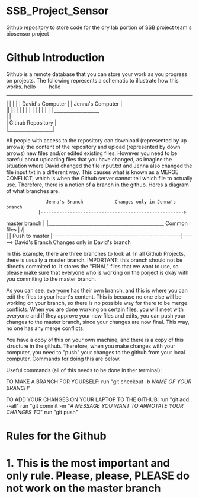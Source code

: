 # SSB_Project_Sensor
Github repository to store code for the dry lab portion of SSB project team's biosensor project

# Github Introduction
Github is a remote database that you can store your work as you progress on projects. The following represents a schematic to illustrate how this works.
hello &nbsp; &nbsp; &nbsp; &nbsp; hello
 ______________________         _______________________
|                      |       |                      |
| David's Computer     |       |   Jenna's Computer   |   
|______________________|       |______________________|
                  |   |          | |
                  |   |          | | 
                  |   |          | |
                 ___________________           
                |                   |         
                | Github Repository |           
                |___________________|

All people with access to the repository can download (represented by up arrows) the content of the repository and upload (represented by down arrows) new files and/or edited existing files. However you need to be careful about uploading files that you have changed, as imagine the situation where David changed the file input.txt and Jenna also changed the file input.txt in a different way. This causes what is known as a MERGE CONFLICT, which is when the Github server cannot tell which file to actually use. Therefore, there is a notion of a branch in the github. Heres a diagram of what branches are.
>
                   Jenna's Branch            Changes only in Jenna's branch
                |------------------------------------------------------> 
master branch   |
________________|_________________________________________________________________
 Common files   |                                                     /|\
                |                                                      |  Push to master
                |------------------------------------------------------|------> 
                    David's Branch           Changes only in David's branch

In this example, there are three branches to look at. In all Github Projects, there is usually a master branch. IMPORTANT: this branch should not be directly commited to. It stores the "FINAL" files that we want to use, so please make sure that everyone who is working on the porject is okay with you commiting to the master branch. 

As you can see, everyone has their own branch, and this is where you can edit the files to your heart's content. This is because no one else will be working on your branch, so there is no possible way for there to be merge conflicts. When you are done working on certain files, you will meet with everyone and if they approve your new files and edits, you can push your changes to the master branch, since your changes are now final. This way, no one has any merge conflicts.

You have a copy of this on your own machine, and there is a copy of this structure in the github. Therefore, when you make changes with your computer, you need to "push" your changes to the github from your local computer. Commands for doing this are below.

Useful commands (all of this needs to be done in ther terminal):

TO MAKE A BRANCH FOR YOURSELF:
run "git checkout -b *NAME OF YOUR BRANCH*"

TO ADD YOUR CHANGES ON YOUR LAPTOP TO THE GITHUB:
run "git add . --all"
run "git commit -m "*A MESSAGE YOU WANT TO ANNOTATE YOUR CHANGES TO*"
run "git push"


# Rules for the Github
# 1. This is the most important and only rule. Please, please, PLEASE do not work on the master branch

